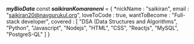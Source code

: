 ***myBioData***
const ***saikiranKomaraneni*** = {
    *nickName     : "saikiran",
    email        : "saikiran20@navgurukul.org",
    loveToCode   : true,
    wantToBecome : "Full-stack developer",
    covered      : [
            "DSA (Data Structures and Algorithms",
            "Python",
            "Javascript",
            "Nodejs",
            "HTML",
            "CSS",
            "Reactjs",
            "MySQL",
            "PostgreS-QL"
    ]
}

